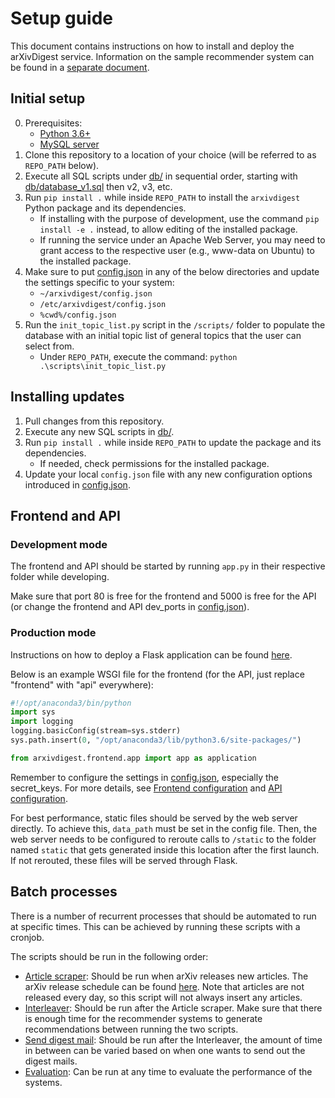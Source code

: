 # Setup guide

This document contains instructions on how to install and deploy the arXivDigest service.  Information on the sample recommender system can be found in a [separate document](sample/).


## Initial setup

  0. Prerequisites:
      * [Python 3.6+](https://www.python.org/downloads/)
      * [MySQL server](https://www.mysql.com/)
  1. Clone this repository to a location of your choice (will be referred to as `REPO_PATH` below).
  2. Execute all SQL scripts under [db/](db/) in sequential order, starting with [db/database_v1.sql](db/database.sql) then v2, v3, etc.
  3. Run `pip install .` while inside `REPO_PATH` to install the `arxivdigest` Python package and its dependencies.
      * If installing with the purpose of development, use the command `pip install -e .` instead, to allow editing of the installed package.
      * If running the service under an Apache Web Server, you may need to grant access to the respective user (e.g., www-data on Ubuntu) to the installed package.
  4. Make sure to put [config.json](/config.json) in any of the below directories and update the settings specific to your system:
      * `~/arxivdigest/config.json`
      * `/etc/arxivdigest/config.json`
      * `%cwd%/config.json`
  5. Run the `init_topic_list.py` script in the `/scripts/` folder to populate the database with an initial topic list of general topics that the user can select from.
      * Under `REPO_PATH`, execute the command: `python .\scripts\init_topic_list.py`


## Installing updates

  1. Pull changes from this repository.
  2. Execute any new SQL scripts in [db/](db/).
  3. Run `pip install .` while inside `REPO_PATH` to update the package and its dependencies.
      * If needed, check permissions for the installed package.
  4. Update your local `config.json` file with any new configuration options introduced in [config.json](/config.json).


## Frontend and API

### Development mode

The frontend and API should be started by running `app.py` in their respective folder while developing.

Make sure that port 80 is free for the frontend and 5000 is free for the API (or change the frontend and API dev_ports in [config.json](/config.json)).


### Production mode

Instructions on how to deploy a Flask application can be found [here](http://flask.pocoo.org/docs/0.12/deploying/).

Below is an example WSGI file for the frontend (for the API, just replace "frontend" with "api" everywhere):

```py
#!/opt/anaconda3/bin/python
import sys
import logging
logging.basicConfig(stream=sys.stderr)
sys.path.insert(0, "/opt/anaconda3/lib/python3.6/site-packages/")

from arxivdigest.frontend.app import app as application
```

Remember to configure the settings in [config.json](config.json), especially the secret_keys. For more details, see [Frontend configuration](arxivdigest/frontend/README.md#configurations) and [API configuration](arxivdigest/api/README.md#configurations).

For best performance, static files should be served by the web server directly. To achieve this, `data_path` must be set in the config file. Then, the web server needs to be configured to reroute calls to `/static` to the folder named `static` that gets generated inside this location after the first launch. If not rerouted, these files will be served through Flask.


## Batch processes

There is a number of recurrent processes that should be automated to run at specific times.  This can be achieved by running these scripts with a cronjob.

The scripts should be run in the following order:

  * [Article scraper](scraper/): Should be run when arXiv releases new articles. The arXiv release schedule can be found [here](https://arxiv.org/help/submit#availability).  Note that articles are not released every day, so this script will not always insert any articles.
  * [Interleaver](scripts/interleave_articles.py): Should be run after the Article scraper.  Make sure that there is enough time for the recommender systems to generate recommendations between running the two scripts.
  * [Send digest mail](scripts/send_digest_mail.py): Should be run after the Interleaver, the amount of time in between can be varied based on when one wants to send out the digest mails.
  * [Evaluation](scripts/evaluation.py): Can be run at any time to evaluate the performance of the systems.
